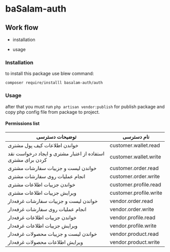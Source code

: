  
# baSalam-auth
## Work flow

- installation

- usage



### Installation

to install this package use blew command:

`composer require/installl basalam-auth/auth`

### Usage

after that you must run `php artisan vendor:publish` for publish package and copy php config file from package to project.


#### Permissions list

| توضیحات دسترسی                                              | نام دسترسی             |
| ----------------------------------------------------------- | ---------------------- |
| خواندن اطلاعات کیف پول مشتری                                | customer.wallet.read   |
| استفاده از اعتبار مشتری و ایجاد درخواست نقد کردن برای مشتری | customer.wallet.write  |
| خواندن لیست و جزییات سفارشات مشتری                          | customer.order.read    |
| انجام عملیات روی سفارشات مشتری                              | customer.order.write   |
| خواندن جزییات اطلاعات مشتری                                 | customer.profile.read  |
| ویرایش جزییات اطلاعات مشتری                                 | customer.profile.write |
| خواندن لیست و جزییات سفارشات غرفه‌دار                        | vendor.order.read      |
| انجام عملیات روی سفارشات غرفه‌دار                            | vendor.order.write     |
| خواندن جزییات اطلاعات غرفه‌دار                               | vendor.profile.read    |
| ویرایش جزییات اطلاعات غرفه‌دار                               | vendor.profile.write   |
| خواندن لیست و جزییات محصولات غرفه‌دار                        | vendor.product.read    |
| ویرایش اطلاعات محصولات غرفه‌دار                              | vendor.product.write   |
